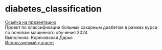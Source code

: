 # diabetes_classification  
[Ссылка на презентацию](https://docs.google.com/presentation/d/1mG1vswcUPXkkYV16anQM1f7DkdiBXsU5zs9FRpIbaSg/edit?usp=sharing)  
Проект по классификации больных сахарным диабетом в рамках курса по основам машинного обучения 2024   
Выполнила: Коряковская Дарья  
[Используемый датасет](https://www.kaggle.com/datasets/alexteboul/diabetes-health-indicators-dataset?select=diabetes_binary_5050split_health_indicators_BRFSS2015.csv)  
